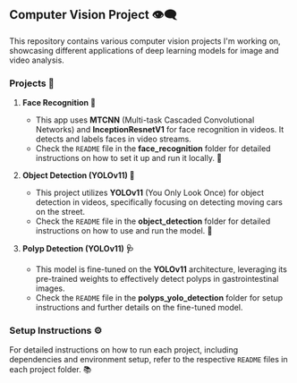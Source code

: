 ## Computer Vision Project 👁️‍🗨️

This repository contains various computer vision projects I'm working on, showcasing different applications of deep learning models for image and video analysis.

### Projects 🚀

1. **Face Recognition 👤**

   - This app uses **MTCNN** (Multi-task Cascaded Convolutional Networks) and **InceptionResnetV1** for face recognition in videos. It detects and labels faces in video streams.
   - Check the `README` file in the **face_recognition** folder for detailed instructions on how to set it up and run it locally. 📝

2. **Object Detection (YOLOv11) 🚗**

   - This project utilizes **YOLOv11** (You Only Look Once) for object detection in videos, specifically focusing on detecting moving cars on the street.
   - Check the `README` file in the **object_detection** folder for detailed instructions on how to use and run the model. 🚙

3. **Polyp Detection (YOLOv11) 🩺**
   - This model is fine-tuned on the **YOLOv11** architecture, leveraging its pre-trained weights to effectively detect polyps in gastrointestinal images.
   - Check the `README` file in the **polyps_yolo_detection** folder for setup instructions and further details on the fine-tuned model.

### Setup Instructions ⚙️

For detailed instructions on how to run each project, including dependencies and environment setup, refer to the respective `README` files in each project folder. 📚
